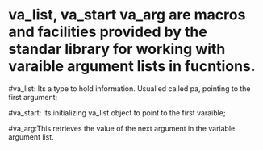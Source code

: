 # va_list, va_start va_arg are macros and facilities provided by the standar library for working with varaible argument lists in fucntions.

#va_list: Its a type to hold information. Usualled called pa, pointing to the first argument;

#va_start: Its initializing va_list object to point to the first varaible;

#va_arg:This retrieves the value of the next argument in the variable argument list.

